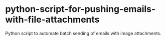 # python-script-for-pushing-emails-with-file-attachments
Python script to automate batch sending of emails with image attachments.
